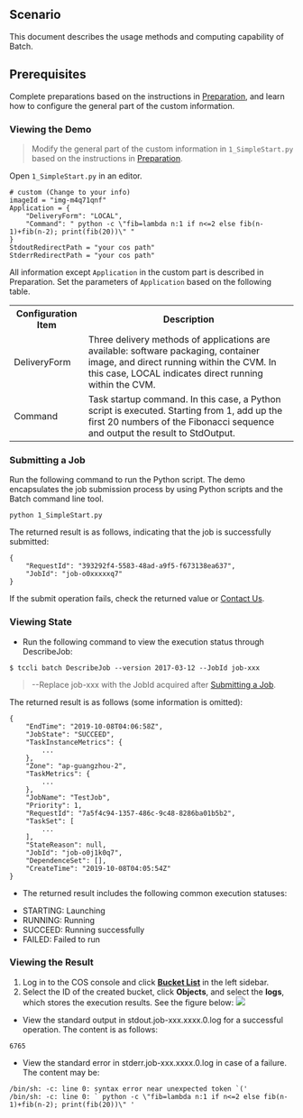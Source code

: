 ## Scenario
This document describes the usage methods and computing capability of Batch. 

## Prerequisites
Complete preparations based on the instructions in [Preparation](http://intl.cloud.tencent.com/document/product/599/10548), and learn how to configure the general part of the custom information.

### Viewing the Demo
>Modify the general part of the custom information in `1_SimpleStart.py` based on the instructions in [Preparation](http://intl.cloud.tencent.com/document/product/599/10548).
>
Open `1_SimpleStart.py` in an editor.
```
# custom (Change to your info)
imageId = "img-m4q71qnf"
Application = {
    "DeliveryForm": "LOCAL",
    "Command": " python -c \"fib=lambda n:1 if n<=2 else fib(n-1)+fib(n-2); print(fib(20))\" "
}
StdoutRedirectPath = "your cos path"
StderrRedirectPath = "your cos path"
```
All information except `Application` in the custom part is described in Preparation. Set the parameters of `Application` based on the following table.

<table>
	<tr>
	<th>Configuration Item</th>
	<th>Description</th>
	</tr>
	<tr>
	<td>DeliveryForm</td>
	<td>Three delivery methods of applications are available: software packaging, container image, and direct running within the CVM. In this case, LOCAL indicates direct running within the CVM.</td>
	</tr>
	<tr>
	<td>Command</td>
	<td>Task startup command. In this case, a Python script is executed. Starting from 1, add up the first 20 numbers of the Fibonacci sequence and output the result to StdOutput.</td>
	</tr>
</table>

<span id="commit"></span>
### Submitting a Job
Run the following command to run the Python script.
The demo encapsulates the job submission process by using Python scripts and the Batch command line tool.
```
python 1_SimpleStart.py
```
The returned result is as follows, indicating that the job is successfully submitted:
```
{
    "RequestId": "393292f4-5583-48ad-a9f5-f673138ea637", 
    "JobId": "job-o0xxxxxq7"
}
```
If the submit operation fails, check the returned value or [Contact Us](http://intl.cloud.tencent.com/document/product/599/10806).

### Viewing State
- Run the following command to view the execution status through DescribeJob:
```
$ tccli batch DescribeJob --version 2017-03-12 --JobId job-xxx
```
>--Replace job-xxx with the JobId acquired after [Submitting a Job](#commit).
>
The returned result is as follows (some information is omitted):
```
{
    "EndTime": "2019-10-08T04:06:58Z", 
    "JobState": "SUCCEED", 
    "TaskInstanceMetrics": {
        ...
    }, 
    "Zone": "ap-guangzhou-2", 
    "TaskMetrics": {
        ...
    }, 
    "JobName": "TestJob", 
    "Priority": 1, 
    "RequestId": "7a5f4c94-1357-486c-9c48-8286ba01b5b2", 
    "TaskSet": [
        ...
    ], 
    "StateReason": null, 
    "JobId": "job-o0j1k0q7", 
    "DependenceSet": [], 
    "CreateTime": "2019-10-08T04:05:54Z"
}
```
- The returned result includes the following common execution statuses:
 * STARTING: Launching
 * RUNNING: Running
 * SUCCEED: Running successfully
 * FAILED: Failed to run

### Viewing the Result
1. Log in to the COS console and click **[Bucket List](https://console.cloud.tencent.com/cos5/bucket)** in the left sidebar.
2. Select the ID of the created bucket, click **Objects**, and select the **logs**, which stores the execution results. See the figure below:
![](https://main.qcloudimg.com/raw/e6ffa709b7e843c44d00bedfd072f367.png)
 - View the standard output in stdout.job-xxx.xxxx.0.log for a successful operation. The content is as follows:
```
6765
```
 - View the standard error in stderr.job-xxx.xxxx.0.log in case of a failure. The content may be:
```
/bin/sh: -c: line 0: syntax error near unexpected token `('
/bin/sh: -c: line 0: ` python -c \"fib=lambda n:1 if n<=2 else fib(n-1)+fib(n-2); print(fib(20))\" '
```




